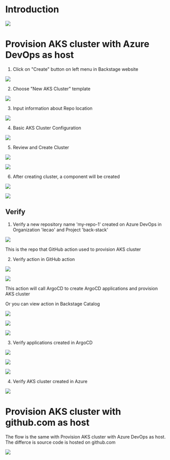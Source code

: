 # Introduction
![](../../assets/Screenshot%202024-10-24%20172346.png)
# Provision AKS cluster with Azure DevOps as host
1. Click on "Create" button on left menu in Backstage website

![](../../assets/Screenshot%202024-10-08%20200311.png)

2. Choose "New AKS Cluster" template

![](../../assets/Screenshot%202024-10-08%20200554.png)

3. Input information about Repo location

![](../../assets/Screenshot%202024-10-08%20200920.png)

4. Basic AKS Cluster Configuration

![](../../assets/Screenshot%202024-10-08%20201151.png)

5. Review and Create Cluster

![](../../assets/Screenshot%202024-10-08%20201252.png)

![](../../assets/Screenshot%202024-10-08%20201440.png)

6. After creating cluster, a component will be created

![](../../assets/Screenshot%202024-10-08%20202719.png)


![](../../assets/Screenshot%202024-10-08%20202800.png)

## Verify 
1. Verify a new repository name 'my-repo-1' created on Azure DevOps in Organization 'lecao' and Project 'back-stack'

![](../../assets/Screenshot%202024-10-08%20201713.png)

This is the repo that GitHub action used to provision AKS cluster

2. Verify action in GitHub action

![](../../assets/Screenshot%202024-10-08%20201913.png)

![](../../assets/Screenshot%202024-10-08%20202000.png)

This action will call ArgoCD to create ArgoCD applications and provision AKS cluster

Or you can view action in Backstage Catalog

![](../../assets/Screenshot%202024-10-08%20222805.png)

![](../../assets/Screenshot%202024-10-08%20222841.png)

![](../../assets/Screenshot%202024-10-08%20222922.png)

3. Verify applications created in ArgoCD

![](../../assets/Screenshot%202024-10-08%20202146.png)

![](../../assets/Screenshot%202024-10-08%20202222.png)

![](../../assets/Screenshot%202024-10-08%20202346.png)

4. Verify AKS cluster created in Azure 

![](../../assets/Screenshot%202024-10-08%20202453.png)

# Provision AKS cluster with github.com as host
The flow is the same with Provision AKS cluster with Azure DevOps as host. The differce is source code is hosted on github.com

![](../../assets/Screenshot%202024-10-08%20223250.png)